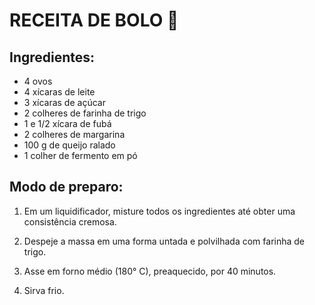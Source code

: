 # RECEITA DE BOLO :cake:
## **Ingredientes**:
* 4 ovos
* 4 xícaras de leite
* 3 xícaras de açúcar
* 2 colheres de farinha de trigo
* 1 e 1/2 xícara de fubá
* 2 colheres de margarina
* 100 g de queijo ralado
* 1 colher de fermento em pó

## **Modo de preparo**:
1. Em um liquidificador, misture todos os ingredientes até obter uma consistência cremosa.

2. Despeje a massa em uma forma untada e polvilhada com farinha de trigo.

1. Asse em forno médio (180° C), preaquecido, por 40 minutos.

1. Sirva frio.